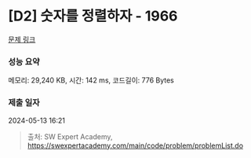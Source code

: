 # [D2] 숫자를 정렬하자 - 1966 

[문제 링크](https://swexpertacademy.com/main/code/problem/problemDetail.do?contestProbId=AV5PrmyKAWEDFAUq) 

### 성능 요약

메모리: 29,240 KB, 시간: 142 ms, 코드길이: 776 Bytes

### 제출 일자

2024-05-13 16:21



> 출처: SW Expert Academy, https://swexpertacademy.com/main/code/problem/problemList.do